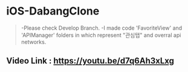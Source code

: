 # iOS-DabangClone

>-Please check Develop Branch.
>-I made code 'FavoriteView' and 'APIManager' folders in which represent "관심탭" and overral api networks.
## Video Link : https://youtu.be/d7q6Ah3xLxg
